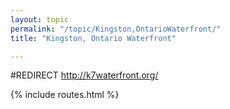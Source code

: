 ```yaml
---
layout: topic
permalink: "/topic/Kingston,OntarioWaterfront/"
title: "Kingston, Ontario Waterfront"

---
```


#REDIRECT http://k7waterfront.org/

{% include routes.html %}
